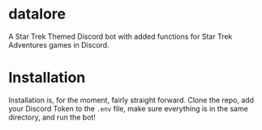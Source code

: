 # datalore

A Star Trek Themed Discord bot with added functions for Star Trek Adventures games in Discord. 

# Installation

Installation is, for the moment, fairly straight forward. Clone the repo, add your Discord Token to the `.env` file, make sure everything is in the same directory, and run the bot! 
